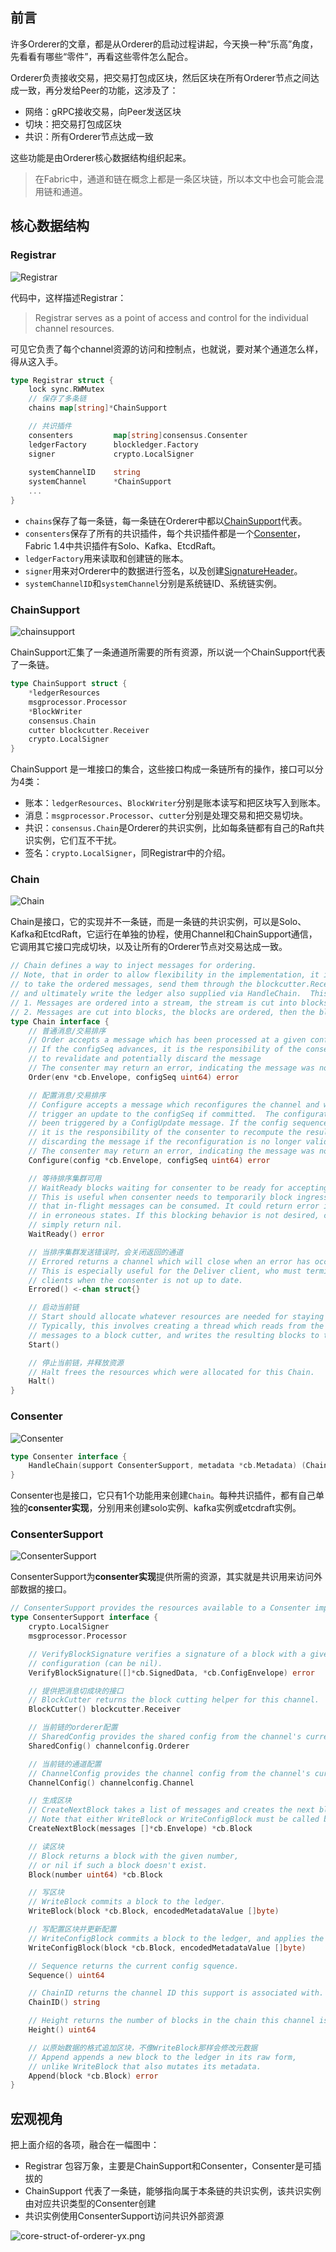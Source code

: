 ## 前言

许多Orderer的文章，都是从Orderer的启动过程讲起，今天换一种“乐高”角度，先看看有哪些“零件”，再看这些零件怎么配合。

Orderer负责接收交易，把交易打包成区块，然后区块在所有Orderer节点之间达成一致，再分发给Peer的功能，这涉及了：
- 网络：gRPC接收交易，向Peer发送区块
- 切块：把交易打包成区块
- 共识：所有Orderer节点达成一致

这些功能是由Orderer核心数据结构组织起来。

> 在Fabric中，通道和链在概念上都是一条区块链，所以本文中也会可能会混用链和通道。

## 核心数据结构

### Registrar

![Registrar](http://img.lessisbetter.site/2019-11-orderer-registrar.png)

代码中，这样描述Registrar：

> Registrar serves as a point of access and control for the individual channel resources.

可见它负责了每个channel资源的访问和控制点，也就说，要对某个通道怎么样，得从这入手。

```go
type Registrar struct {
	lock sync.RWMutex
	// 保存了多条链
	chains map[string]*ChainSupport

	// 共识插件
	consenters         map[string]consensus.Consenter
	ledgerFactory      blockledger.Factory
	signer             crypto.LocalSigner
    
	systemChannelID    string
	systemChannel      *ChainSupport
	...
}
```

- `chains`保存了每一条链，每一条链在Orderer中都以[ChainSupport](#ChainSupport)代表。
- `consenters`保存了所有的共识插件，每个共识插件都是一个[Consenter](#Consenter)，Fabric 1.4中共识插件有Solo、Kafka、EtcdRaft。
- `ledgerFactory`用来读取和创建链的账本。
- `signer`用来对Orderer中的数据进行签名，以及创建[SignatureHeader](http://lessisbetter.site/2019/11/10/how-fabric-verify-signatures/#解密SignatureHeader)。
- `systemChannelID`和`systemChannel`分别是系统链ID、系统链实例。



### ChainSupport

![chainsupport](http://img.lessisbetter.site/2019-11-orderer-chainsupport.png)

ChainSupport汇集了一条通道所需要的所有资源，所以说一个ChainSupport代表了一条链。

```go
type ChainSupport struct {
	*ledgerResources
	msgprocessor.Processor
	*BlockWriter
	consensus.Chain
	cutter blockcutter.Receiver
	crypto.LocalSigner
}
```

ChainSupport 是一堆接口的集合，这些接口构成一条链所有的操作，接口可以分为4类：
- 账本：`ledgerResources`、`BlockWriter`分别是账本读写和把区块写入到账本。
- 消息：`msgprocessor.Processor`、`cutter`分别是处理交易和把交易切块。
- 共识：`consensus.Chain`是Orderer的共识实例，比如每条链都有自己的Raft共识实例，它们互不干扰。
- 签名：`crypto.LocalSigner`，同Registrar中的介绍。

### Chain

![Chain](http://img.lessisbetter.site/2019-11-orderer-chain.png)

Chain是接口，它的实现并不一条链，而是一条链的共识实例，可以是Solo、Kafka和EtcdRaft，它运行在单独的协程，使用Channel和ChainSupport通信，它调用其它接口完成切块，以及让所有的Orderer节点对交易达成一致。

```go
// Chain defines a way to inject messages for ordering.
// Note, that in order to allow flexibility in the implementation, it is the responsibility of the implementer
// to take the ordered messages, send them through the blockcutter.Receiver supplied via HandleChain to cut blocks,
// and ultimately write the ledger also supplied via HandleChain.  This design allows for two primary flows
// 1. Messages are ordered into a stream, the stream is cut into blocks, the blocks are committed (solo, kafka)
// 2. Messages are cut into blocks, the blocks are ordered, then the blocks are committed (sbft)
type Chain interface {
	// 普通消息/交易排序
	// Order accepts a message which has been processed at a given configSeq.
	// If the configSeq advances, it is the responsibility of the consenter
	// to revalidate and potentially discard the message
	// The consenter may return an error, indicating the message was not accepted
	Order(env *cb.Envelope, configSeq uint64) error

	// 配置消息/交易排序
	// Configure accepts a message which reconfigures the channel and will
	// trigger an update to the configSeq if committed.  The configuration must have
	// been triggered by a ConfigUpdate message. If the config sequence advances,
	// it is the responsibility of the consenter to recompute the resulting config,
	// discarding the message if the reconfiguration is no longer valid.
	// The consenter may return an error, indicating the message was not accepted
	Configure(config *cb.Envelope, configSeq uint64) error

	// 等待排序集群可用
	// WaitReady blocks waiting for consenter to be ready for accepting new messages.
	// This is useful when consenter needs to temporarily block ingress messages so
	// that in-flight messages can be consumed. It could return error if consenter is
	// in erroneous states. If this blocking behavior is not desired, consenter could
	// simply return nil.
	WaitReady() error

	// 当排序集群发送错误时，会关闭返回的通道
	// Errored returns a channel which will close when an error has occurred.
	// This is especially useful for the Deliver client, who must terminate waiting
	// clients when the consenter is not up to date.
	Errored() <-chan struct{}

	// 启动当前链
	// Start should allocate whatever resources are needed for staying up to date with the chain.
	// Typically, this involves creating a thread which reads from the ordering source, passes those
	// messages to a block cutter, and writes the resulting blocks to the ledger.
	Start()

	// 停止当前链，并释放资源
	// Halt frees the resources which were allocated for this Chain.
	Halt()
}
```

### Consenter

![Consenter](http://img.lessisbetter.site/2019-11-orderer-consenter.png)


```go
type Consenter interface {
	HandleChain(support ConsenterSupport, metadata *cb.Metadata) (Chain, error)
}
```

Consenter也是接口，它只有1个功能用来创建`Chain`。每种共识插件，都有自己单独的**consenter实现**，分别用来创建solo实例、kafka实例或etcdraft实例。

### ConsenterSupport

![ConsenterSupport](http://img.lessisbetter.site/2019-11-orderer-consentersupport.png)

ConsenterSupport为**consenter实现**提供所需的资源，其实就是共识用来访问外部数据的接口。

```go
// ConsenterSupport provides the resources available to a Consenter implementation.
type ConsenterSupport interface {
	crypto.LocalSigner
	msgprocessor.Processor

	// VerifyBlockSignature verifies a signature of a block with a given optional
	// configuration (can be nil).
	VerifyBlockSignature([]*cb.SignedData, *cb.ConfigEnvelope) error

	// 提供把消息切成块的接口
	// BlockCutter returns the block cutting helper for this channel.
	BlockCutter() blockcutter.Receiver

	// 当前链的orderer配置
	// SharedConfig provides the shared config from the channel's current config block.
	SharedConfig() channelconfig.Orderer

	// 当前链的通道配置
	// ChannelConfig provides the channel config from the channel's current config block.
	ChannelConfig() channelconfig.Channel

	// 生成区块
	// CreateNextBlock takes a list of messages and creates the next block based on the block with highest block number committed to the ledger
	// Note that either WriteBlock or WriteConfigBlock must be called before invoking this method a second time.
	CreateNextBlock(messages []*cb.Envelope) *cb.Block

	// 读区块
	// Block returns a block with the given number,
	// or nil if such a block doesn't exist.
	Block(number uint64) *cb.Block

	// 写区块
	// WriteBlock commits a block to the ledger.
	WriteBlock(block *cb.Block, encodedMetadataValue []byte)

	// 写配置区块并更新配置
	// WriteConfigBlock commits a block to the ledger, and applies the config update inside.
	WriteConfigBlock(block *cb.Block, encodedMetadataValue []byte)

	// Sequence returns the current config squence.
	Sequence() uint64

	// ChainID returns the channel ID this support is associated with.
	ChainID() string

	// Height returns the number of blocks in the chain this channel is associated with.
	Height() uint64

	// 以原始数据的格式追加区块，不像WriteBlock那样会修改元数据
	// Append appends a new block to the ledger in its raw form,
	// unlike WriteBlock that also mutates its metadata.
	Append(block *cb.Block) error
}
```

## 宏观视角

把上面介绍的各项，融合在一幅图中：
- Registrar 包容万象，主要是ChainSupport和Consenter，Consenter是可插拔的
- ChainSupport 代表了一条链，能够指向属于本条链的共识实例，该共识实例由对应共识类型的Consenter创建
- 共识实例使用ConsenterSupport访问共识外部资源


![core-struct-of-orderer-yx.png](https://worktile.yunphant.com/worktile-box/public/6,0db6810edf66)


